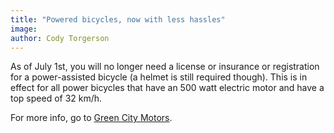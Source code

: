 ```yaml
---
title: "Powered bicycles, now with less hassles"
image:
author: Cody Torgerson
---
```

<p>As of July 1st, you will no longer need a license or insurance or registration for a power-assisted bicycle (a helmet is still required though). This is in effect for all power bicycles that have an 500 watt electric motor and have a top speed of 32 km/h.</p><!-- pagebreak -->
<p>For more info, go to <a href="http://www.greencitymotors.com/" target="new window">Green City Motors</a>.</p>